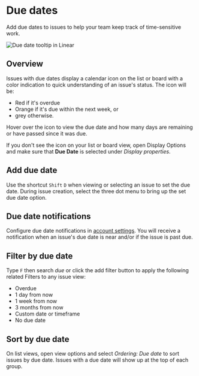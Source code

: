 # Due dates

Add due dates to issues to help your team keep track of time-sensitive work.

![Due date tooltip in Linear](https://webassets.linear.app/images/ornj730p/production/4219f69f2ea58b6e90454da2ec87b7483aa8e233-1356x833.png?q=95&auto=format&dpr=2)

## Overview

Issues with due dates display a calendar icon on the list or board with a color indication to quick understanding of an issue's status. The icon will be:

* Red if it's overdue
* Orange if it's due within the next week, or
* grey otherwise.

Hover over the icon to view the due date and how many days are remaining or have passed since it was due.

If you don't see the icon on your list or board view, open Display Options and make sure that **Due Date** is selected under _Display properties_.

## Add due date

Use the shortcut `Shift` `D` when viewing or selecting an issue to set the due date. During issue creation, select the three dot menu to bring up the set due date option.

## Due date notifications

Configure due date notifications in [account settings](https://linear.app/settings/account/notifications). You will receive a notification when an issue's due date is near and/or if the issue is past due.

## Filter by due date

Type `F` then search _due_ or click the add filter button to apply the following related Filters to any issue view: 

* Overdue
* 1 day from now
* 1 week from now
* 3 months from now
* Custom date or timeframe
* No due date

## Sort by due date

On list views, open view options and select _Ordering: Due date_ to sort issues by due date. Issues with a due date will show up at the top of each group.